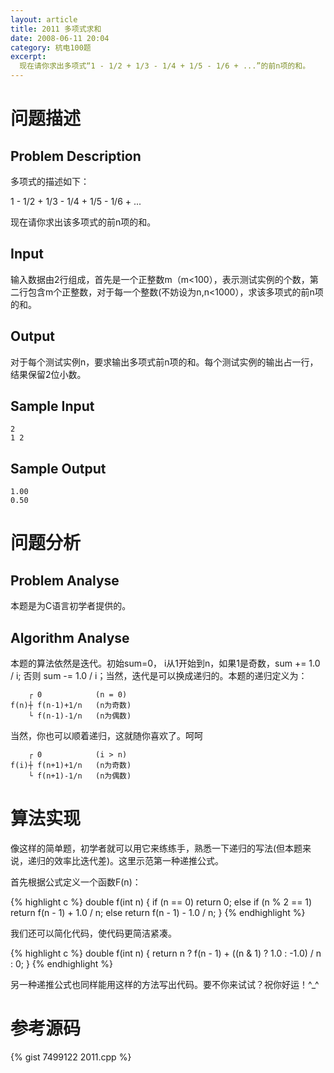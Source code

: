 ```yaml
---
layout: article
title: 2011 多项式求和
date: 2008-06-11 20:04
category: 杭电100题
excerpt:
  现在请你求出多项式“1 - 1/2 + 1/3 - 1/4 + 1/5 - 1/6 + ...”的前n项的和。
---
```

# 问题描述

## Problem Description

多项式的描述如下：

1 - 1/2 + 1/3 - 1/4 + 1/5 - 1/6 + ...

现在请你求出该多项式的前n项的和。

## Input

输入数据由2行组成，首先是一个正整数m（m<100），表示测试实例的个数，第二行包含m个正整数，对于每一个整数(不妨设为n,n<1000），求该多项式的前n项的和。

## Output

对于每个测试实例n，要求输出多项式前n项的和。每个测试实例的输出占一行，结果保留2位小数。

## Sample Input

    2
    1 2

## Sample Output

    1.00
    0.50

# 问题分析

## Problem Analyse

本题是为C语言初学者提供的。

## Algorithm Analyse

本题的算法依然是迭代。初始sum=0， i从1开始到n，如果1是奇数，sum += 1.0 / i; 否则 sum -= 1.0 / i；当然，迭代是可以换成递归的。本题的递归定义为：

        ┌ 0            (n = 0)
    f(n)┼ f(n-1)+1/n   (n为奇数)
        └ f(n-1)-1/n   (n为偶数)

当然，你也可以顺着递归，这就随你喜欢了。呵呵

        ┌ 0            (i > n)
    f(i)┼ f(n+1)+1/n   (n为奇数)
        └ f(n+1)-1/n   (n为偶数)

# 算法实现

像这样的简单题，初学者就可以用它来练练手，熟悉一下递归的写法(但本题来说，递归的效率比迭代差)。这里示范第一种递推公式。

首先根据公式定义一个函数F(n)：

{% highlight c %}
double f(int n) {
  if (n == 0)
    return 0;
  else if (n % 2 == 1)
    return f(n - 1) + 1.0 / n;
  else
    return f(n - 1) - 1.0 / n;
}
{% endhighlight %}

我们还可以简化代码，使代码更简洁紧凑。

{% highlight c %}
double f(int n) {
  return n ? f(n - 1) + ((n & 1) ? 1.0 : -1.0) / n : 0;
}
{% endhighlight %}

另一种递推公式也同样能用这样的方法写出代码。要不你来试试？祝你好运！^_^

# 参考源码

{% gist 7499122 2011.cpp %}
